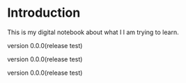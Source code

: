 # Introduction

This is my digital notebook about what I l am trying to learn.

version 0.0.0(release test)

version 0.0.0(release test)

version 0.0.0(release test)